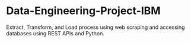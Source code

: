 # Data-Engineering-Project-IBM
Extract, Transform, and Load process using web scraping and accessing databases using REST APIs and Python.
